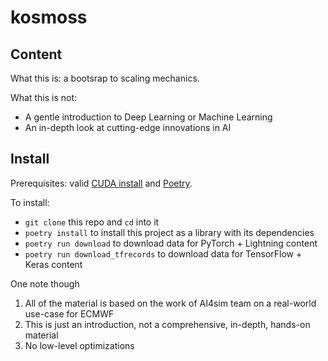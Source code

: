 # kosmoss

## Content
What this is: a bootsrap to scaling mechanics.

What this is not: 
* A gentle introduction to Deep Learning or Machine Learning
* An in-depth look at cutting-edge innovations in AI


## Install
Prerequisites: valid [CUDA install](https://developer.nvidia.com/cuda-downloads) and [Poetry](https://python-poetry.org/docs/master/#installing-with-the-official-installer).

To install:
* `git clone` this repo and `cd` into it
* `poetry install` to install this project as a library with its dependencies
* `poetry run download` to download data for PyTorch + Lightning content
* `poetry run download_tfrecords` to download data for TensorFlow + Keras content

One note though
1. All of the material is based on the work of AI4sim team on a real-world use-case for ECMWF
2. This is just an introduction, not a comprehensive, in-depth, hands-on material
3. No low-level optimizations